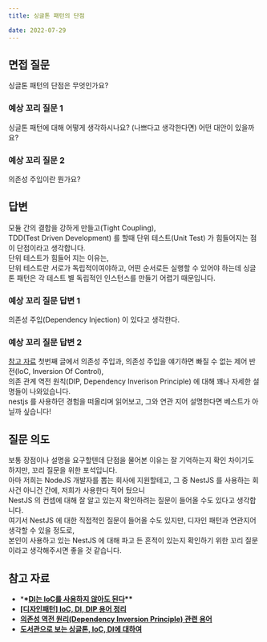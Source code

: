 ```yaml
---
title: 싱글톤 패턴의 단점

date: 2022-07-29
---
```


## 면접 질문

싱글톤 패턴의 단점은 무엇인가요?

### 예상 꼬리 질문 1

싱글톤 패턴에 대해 어떻게 생각하시나요? (나쁘다고 생각한다면) 어떤 대안이 있을까요?

### 예상 꼬리 질문 2

의존성 주입이란 뭔가요?

## 답변

모듈 간의 결합을 강하게 만들고(Tight Coupling),  
TDD(Test Driven Development) 를 할때 단위 테스트(Unit Test) 가 힘들어지는 점이 단점이라고 생각합니다.  
단위 테스트가 힘들어 지는 이유는,  
단위 테스트란 서로가 독립적이여야하고, 어떤 순서로든 실행할 수 있어야 하는데 싱글톤 패턴은 각 테스트 별 독립적인 인스턴스를 만들기 어렵기 때문입니다.

### 예상 꼬리 질문 답변 1

의존성 주입(Dependency Injection) 이 있다고 생각한다.

### 예상 꼬리 질문 답변 2

[참고 자료](#참고-자료) 첫번째 글에서 의존성 주입과, 의존성 주입을 얘기하면 빠질 수 없는 제어 반전(IoC, Inversion Of Control),  
의존 관계 역전 원칙(DIP, Dependency Inverison Principle) 에 대해 꽤나 자세한 설명들이 나와있습니다.  
nestjs 를 사용하던 경험을 떠올리며 읽어보고, 그와 연관 지어 설명한다면 베스트가 아닐까 싶습니다!

## 질문 의도

보통 장점이나 설명을 요구할텐데 단점을 물어본 이유는 잘 기억하는지 확인 차이기도 하지만, 꼬리 질문을 위한 포석입니다.  
아마 저희는 NodeJS 개발자를 뽑는 회사에 지원할테고, 그 중 NestJS 를 사용하는 회사건 아니건 간에, 저희가 사용한다 적어 뒀으니  
NestJS 의 컨셉에 대해 잘 알고 있는지 확인하려는 질문이 들어올 수도 있다고 생각합니다.  
여기서 NestJS 에 대한 직접적인 질문이 들어올 수도 있지만, 디자인 패턴과 연관지어 생각할 수 있을 정도로,  
본인이 사용하고 있는 NestJS 에 대해 파고 든 흔적이 있는지 확인하기 위한 꼬리 질문이라고 생각해주시면 좋을 것 같습니다.

## 참고 자료

-   \***\*[DI는 IoC를 사용하지 않아도 된다](https://jwchung.github.io/DI%EB%8A%94-IoC%EB%A5%BC-%EC%82%AC%EC%9A%A9%ED%95%98%EC%A7%80-%EC%95%8A%EC%95%84%EB%8F%84-%EB%90%9C%EB%8B%A4)\*\***
-   **[[디자인패턴] IoC, DI, DIP 용어 정리](https://black-jin0427.tistory.com/194)**
-   **[의존성 역전 원리(Dependency Inversion Principle) 관련 용어](https://justhackem.wordpress.com/2016/05/13/dependency-inversion-terms/)**
-   **[도서관으로 보는 싱글톤, IoC, DI에 대하여](https://velog.io/@yukina1418/OOP%EC%97%90%EC%84%9C-IoC%EC%99%80-DI%EA%B0%80-%EC%A4%91%EC%9A%94%ED%95%9C-%EC%9D%B4%EC%9C%A0%EC%97%90-%EB%8C%80%ED%95%98%EC%97%AC-%EC%9E%91%EC%84%B1%EC%A4%91)**
